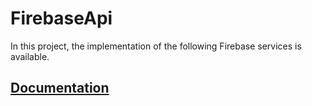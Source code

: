 # FirebaseApi
In this project, the implementation of the following Firebase services is available.
## [Documentation](https://allanksr.github.io/FirebaseApi/)
